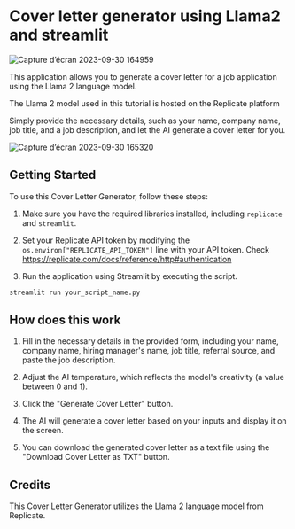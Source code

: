 # Cover letter generator using Llama2 and streamlit

![Capture d’écran 2023-09-30 164959](https://github.com/khames-lab/cover_letter_generator/assets/77197337/c93415a2-9433-4e89-bbd2-8e07e4f9514a)


This application allows you to generate a cover letter for a job application using the Llama 2 language model. 

The Llama 2 model used in this tutorial is hosted on the Replicate platform

Simply provide the necessary details, such as your name, company name, job title, and a job description, and let the AI generate a cover letter for you.


![Capture d’écran 2023-09-30 165320](https://github.com/khames-lab/cover_letter_generator/assets/77197337/d70849e8-91f5-443f-8f91-8de3c472cc58)

## Getting Started

To use this Cover Letter Generator, follow these steps:

1. Make sure you have the required libraries installed, including `replicate` and `streamlit`.
   
2. Set your Replicate API token by modifying the `os.environ["REPLICATE_API_TOKEN"]` line with your API token. Check https://replicate.com/docs/reference/http#authentication

3. Run the application using Streamlit by executing the script.

```bash
streamlit run your_script_name.py
```

## How does this work

1. Fill in the necessary details in the provided form, including your name, company name, hiring manager's name, job title, referral source, and paste the job description.

2. Adjust the AI temperature, which reflects the model's creativity (a value between 0 and 1).

3. Click the "Generate Cover Letter" button.

4. The AI will generate a cover letter based on your inputs and display it on the screen.

5. You can download the generated cover letter as a text file using the "Download Cover Letter as TXT" button.

## Credits
This Cover Letter Generator utilizes the Llama 2 language model from Replicate.
